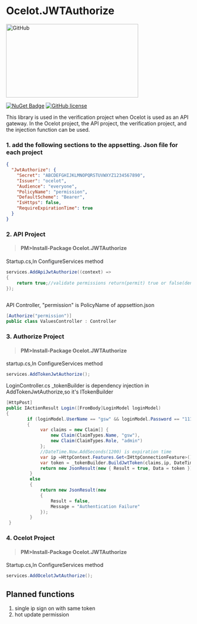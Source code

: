 # Ocelot.JWTAuthorize
<img src="https://github.com/axzxs2001/Ocelot.JWTAuthorize/blob/master/Ocelot.JWTAuthorize/Ocelot.JWTAuthorize/githublogo.png" alt="GitHub" title="Ocelot.JwtAuthorize" width="360" height="200" />

[![NuGet Badge](https://buildstats.info/nuget/Ocelot.JwtAuthorize)](https://www.nuget.org/packages/Ocelot.JwtAuthorize/)
[![GitHub license](https://img.shields.io/badge/license-MIT-blue.svg)](https://github.com/axzxs2001/Ocelot.JWTAuthorize/blob/master/LICENSE)


This library is used in the verification project when Ocelot is used as an API gateway. In the Ocelot project, the API project, the verification project, and the injection function can be used.

### 1. add the following sections to the appsetting. Json file for each project
```json
{
  "JwtAuthorize": {  
    "Secret": "ABCDEFGHIJKLMNOPQRSTUVWXYZ1234567890",
    "Issuer": "ocelot",
    "Audience": "everyone",
    "PolicyName": "permission",
    "DefaultScheme": "Bearer",
    "IsHttps": false,
    "RequireExpirationTime": true
  }
}
```
### 2. API Project 

>#### PM>Install-Package Ocelot.JWTAuthorize
Startup.cs,In ConfigureServices method
```c#
services.AddApiJwtAuthorize((context) =>
{    
    return true;//validate permissions return(permit) true or false(denied)
});
 
```
API Controller,  "permission" is PolicyName of appsettion.json
```C#
[Authorize("permission")]
public class ValuesController : Controller
```
### 3. Authorize Project

>#### PM>Install-Package Ocelot.JWTAuthorize
startup.cs,In ConfigureServices method
```C#
services.AddTokenJwtAuthorize();
```
LoginController.cs  _tokenBuilder is dependency injection in AddTokenJwtAuthorize,so it's ITokenBuilder
```C#
[HttpPost]
public IActionResult Login([FromBody]LoginModel loginModel)
{        
        if (loginModel.UserName == "gsw" && loginModel.Password == "111111")
        {
             var claims = new Claim[] {
                 new Claim(ClaimTypes.Name, "gsw"),
                 new Claim(ClaimTypes.Role, "admin")                  
             };     
             //DateTime.Now.AddSeconds(1200) is expiration time
             var ip =HttpContext.Features.Get<IHttpConnectionFeature>()?.RemoteIpAddress?.ToString();
             var token = _tokenBuilder.BuildJwtToken(claims,ip, DateTime.UtcNow, DateTime.Now.AddSeconds(1200));      
             return new JsonResult(new { Result = true, Data = token });
         }
         else
         {
             return new JsonResult(new
             {
                 Result = false,
                 Message = "Authentication Failure"
             });
         }
 }
```
### 4. Ocelot Project

>#### PM>Install-Package Ocelot.JWTAuthorize
Startup.cs,In ConfigureServices method
```C#
services.AddOcelotJwtAuthorize();
```


## Planned functions
1. single ip sign on with same token
2. hot update permission
